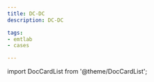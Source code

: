 ```yaml
---
title: DC-DC
description: DC-DC

tags:
- emtlab
- cases

---
```


import DocCardList from '@theme/DocCardList';

<DocCardList />